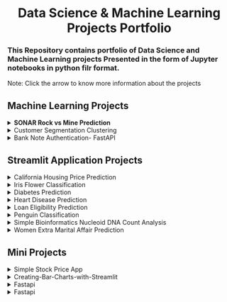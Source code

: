 <h1 align="center"> Data Science & Machine Learning Projects Portfolio </h1>

### This Repository contains portfolio of Data Science and Machine Learning projects Presented in the form of Jupyter notebooks in python filr format. 

Note: Click the arrow to know more information about the projects

## Machine Learning Projects

<details>
  <summary><b>SONAR Rock vs Mine Prediction</b></summary>
  
  ### Project Overview
  <dd>
   The goal of this project is to create a machine learning program that predicts whether an object is a rock or a mine based on SONAR data. 
  </dd>
  
  ### Data
  https://github.com/santhulak/Machine-learning-projects/blob/main/SONAR%20Rock%20vs%20Mine%20Prediction/mine_vs_rock.csv
  
    
  ### Code 
  https://github.com/santhulak/Machine-learning-projects/tree/main/SONAR%20Rock%20vs%20Mine%20Prediction
  
</details>


<details>
  <summary>Customer Segmentation Clustering</summary>
  
  ### Project Overview
  <dd>
   . The goal of the project is to identify different groups of customers based on their purchase behavior and demographics.
  </dd>
  
  ### Data
  https://github.com/santhulak/Machine-learning-projects/blob/main/Unsupervised%20Learning/Customer%20Segmentation/customers.csv
    
  ### Code 
  https://github.com/santhulak/Machine-learning-projects/tree/main/Unsupervised%20Learning/Customer%20Segmentation
  
</details>

<details>
  <summary>Bank Note Authentication- FastAPI</summary>
  
  ### Project Overview
  <dd>
   The goal of the project is to develop a system that can classify bank notes as either genuine or counterfeit based on their features.
  </dd>
  
  ### Data
  https://github.com/santhulak/Fast-API/blob/main/Bank%20Note%20Authentication-%20FastAPI/BankNote_Auth.csv
    
  ### Code 
  https://github.com/santhulak/Fast-API/tree/main/Bank%20Note%20Authentication-%20FastAPI
  
</details>

## Streamlit Application Projects
<details>
  <summary>California Housing Price Prediction</summary>
  
  ### Project Overview
  <dd>
    The goal of this project is to develop a machine learning model that can accurately predict housing prices in California based on various features such as    location, number of rooms, and population density. 
  </dd>
  
  ### Data
   https://github.com/santhulak/Streamlit_WebApplication_Apps/blob/main/California%20Housing%20Price%20Prediction/housing.csv
  
  ### Code 
   https://github.com/santhulak/Streamlit_WebApplication_Apps/tree/main/California%20Housing%20Price%20Prediction
  
  
</details>

<details>
  <summary>Iris Flower Classification</summary>
  
  ### Project Overview
  <dd>
    The goal of this project is to develop a machine learning model that can accurately classify Iris flowers into three species based on their petal and sepal dimensions. 
  
  ### Data
   The dataset is included in Scikit-Learn's datasets module.
  
  ### Code 
   https://github.com/santhulak/Streamlit_WebApplication_Apps/tree/main/Iris%20Flower%20Classification
  
</details>

<details>
  <summary>Diabetes Prediction</summary>
  
  ### Project Overview
  <dd>
    The goal of this project is to develop a machine learning model that can predict the onset of diabetes in patients based on their medical and demographic information. 
  
  ### Data
   https://github.com/santhulak/Streamlit_WebApplication_Apps/blob/main/Diabetes%20Prediction/diabetes.csv
  
  ### Code 
   https://github.com/santhulak/Streamlit_WebApplication_Apps/tree/main/Diabetes%20Prediction
  
</details>

<details>
  <summary>Heart Disease Prediction</summary>
  
  ### Project Overview
  <dd>
    The goal of this project is to develop a machine learning model that can predict the presence of heart disease in patients based on their medical and demographic information.
  
  ### Data
   https://github.com/santhulak/Streamlit_WebApplication_Apps/blob/main/Heart%20Disease%20Prediction/heart.csv
  
  ### Code 
   https://github.com/santhulak/Streamlit_WebApplication_Apps/tree/main/Heart%20Disease%20Prediction
  
</details>


<details>
  <summary>Loan Eligibility Prediction</summary>
  
  ### Project Overview
  <dd>
    The goal of this project is to develop a machine learning model that can predict the eligibility of loan applicants based on their personal and financial information.
  
  ### Data
   https://github.com/santhulak/Streamlit_WebApplication_Apps/blob/main/Loan%20Eligibility%20Prediction/LoanApprovalPrediction.csv
    
  ### Code 
  https://github.com/santhulak/Streamlit_WebApplication_Apps/tree/main/Loan%20Eligibility%20Prediction
  
</details>

<details>
  <summary>Penguin Classification</summary>
  
  ### Project Overview
  <dd>
    The goal of this project is to develop a machine learning model that can classify penguin species based on their physical characteristics. 
  </dd>
  
  ### Data
   https://github.com/santhulak/Streamlit_WebApplication_Apps/blob/main/Penguin%20Classification%20Streamlit%20App/penguins_classification.csv
    
  ### Code 
  https://github.com/santhulak/Streamlit_WebApplication_Apps/tree/main/Penguin%20Classification%20Streamlit%20App
  
</details>

<details>
  <summary>Simple Bioinformatics Nucleoid DNA Count Analysis</summary>
  
  ### Project Overview
  <dd>
    The goal of this project is to develop a machine learning model that can accurately count the number of nucleotide (A, C, G, T) present in the DNA sequence.
    
  </dd>
 
  
  ### Code 
  https://github.com/santhulak/Streamlit_WebApplication_Apps/tree/main/Simple%20Bioinformatics%20DNA%20Count
  
</details>

<details>
  <summary>Women Extra Marital Affair Prediction</summary>
  
  ### Project Overview
  <dd>
   The objective of this machine learning project is to predict whether a woman is having an affair or not based on a set of input features. 
  </dd>
  
  ### Data
   This dataset is available from the StatLib repository 
    
  ### Code 
  https://github.com/santhulak/Streamlit_WebApplication_Apps/tree/main/prediction
  
</details>

## Mini Projects

<details>
  <summary>Simple Stock Price App</summary>
  
  ### Project Overview
  <dd>
   The goal of this project is to create a simple program that retrieves stock prices from an API and displays them to the user.
  </dd>
     
  ### Code 
  https://github.com/santhulak/Streamlit_WebApplication_Apps/tree/main/Simple%20Stock%20Price%20App
  
</details>


<details>
  <summary>Creating-Bar-Charts-with-Streamlit</summary>
  
  ### Project Overview
  <dd>
   The goal of this project is to demonstrate how to create interactive bar charts using Streamlit. The program is written in Python and uses the streamlit library to create the web app.
  </dd>
     
  ### Code 
  https://github.com/santhulak/Streamlit_WebApplication_Apps/tree/main/Creating-Bar-Charts-with-Streamlit
  
</details>

<details>
  <summary>Fastapi</summary>
  
  ### Project Overview
  <dd>
   FastAPI is a modern, fast high-performance, web framework for building APIs with Python based on standard Python. FastAPI is built on top of Starlette for the web parts and Pydantic for the data parts. It also uses the OpenAPI standard (formerly known as Swagger) and JSON Schema for documentation.
  </dd>
  
   
  ### Code 
  https://github.com/santhulak/Fast-API
  
</details>

<details>
  <summary>Fastapi</summary>
  
  ### Project Overview
  <dd>
   FastAPI is a modern, fast high-performance, web framework for building APIs with Python based on standard Python. FastAPI is built on top of Starlette for the web parts and Pydantic for the data parts. It also uses the OpenAPI standard (formerly known as Swagger) and JSON Schema for documentation.
  </dd>
  
   
  ### Code 
  https://github.com/santhulak/Fast-API
  
</details>
